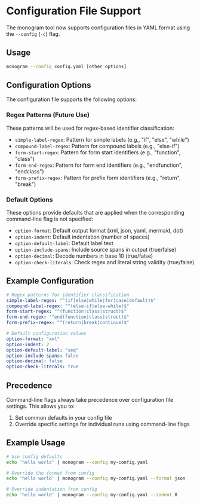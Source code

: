 # Configuration File Support

The monogram tool now supports configuration files in YAML format using the `--config` (`-c`) flag.

## Usage

```bash
monogram --config config.yaml [other options]
```

## Configuration Options

The configuration file supports the following options:

### Regex Patterns (Future Use)
These patterns will be used for regex-based identifier classification:

- `simple-label-regex`: Pattern for simple labels (e.g., "if", "else", "while")
- `compound-label-regex`: Pattern for compound labels (e.g., "else-if")
- `form-start-regex`: Pattern for form start identifiers (e.g., "function", "class")
- `form-end-regex`: Pattern for form end identifiers (e.g., "endfunction", "endclass")
- `form-prefix-regex`: Pattern for prefix form identifiers (e.g., "return", "break")

### Default Options
These options provide defaults that are applied when the corresponding command-line flag is not specified:

- `option-format`: Default output format (xml, json, yaml, mermaid, dot)
- `option-indent`: Default indentation (number of spaces)
- `option-default-label`: Default label text
- `option-include-spans`: Include source spans in output (true/false)
- `option-decimal`: Decode numbers in base 10 (true/false)
- `option-check-literals`: Check regex and literal string validity (true/false)

## Example Configuration

```yaml
# Regex patterns for identifier classification
simple-label-regex: "^(if|else|while|for|case|default)$"
compound-label-regex: "^(else-if|else-while)$"
form-start-regex: "^(function|class|struct)$"
form-end-regex: "^end(function|class|struct)$"
form-prefix-regex: "^(return|break|continue)$"

# Default configuration values
option-format: "xml"
option-indent: 2
option-default-label: "seq"
option-include-spans: false
option-decimal: false
option-check-literals: true
```

## Precedence

Command-line flags always take precedence over configuration file settings. This allows you to:

1. Set common defaults in your config file
2. Override specific settings for individual runs using command-line flags

## Example Usage

```bash
# Use config defaults
echo 'hello world' | monogram --config my-config.yaml

# Override the format from config
echo 'hello world' | monogram --config my-config.yaml --format json

# Override indentation from config
echo 'hello world' | monogram --config my-config.yaml --indent 0
```
